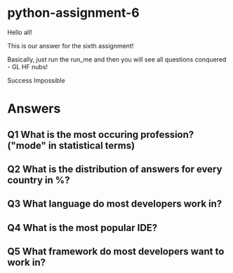 # python-assignment-6

Hello all!

This is our answer for the sixth assignment!

Basically, just run the run_me and then you will see all questions conquered - GL HF nubs!

Success Impossible

# Answers

## Q1 What is the most occuring profession? ("mode" in statistical terms)

## Q2 What is the distribution of answers for every country in %?

## Q3 What language do most developers work in?

## Q4 What is the most popular IDE?

## Q5 What framework do most developers want to work in?